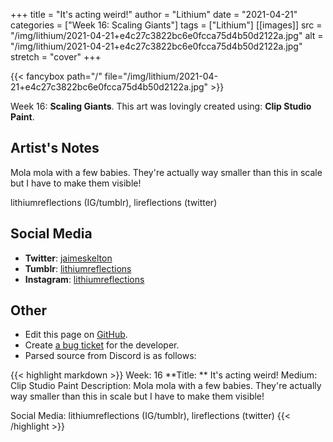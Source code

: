 +++
title =       "It's acting weird!"
author =      "Lithium"
date =        "2021-04-21"
categories =  ["Week 16: Scaling Giants"]
tags =        ["Lithium"]
[[images]]
                      src = "/img/lithium/2021-04-21+e4c27c3822bc6e0fcca75d4b50d2122a.jpg"
                      alt = "/img/lithium/2021-04-21+e4c27c3822bc6e0fcca75d4b50d2122a.jpg"
                      stretch = "cover"
+++


{{< fancybox path="/" file="/img/lithium/2021-04-21+e4c27c3822bc6e0fcca75d4b50d2122a.jpg" >}}


Week 16: **Scaling Giants**. This art was lovingly created using: **Clip Studio Paint**.

## Artist's Notes

Mola mola with a few babies. They're actually way smaller than this in scale but I have to make them visible! 

lithiumreflections (IG/tumblr), lireflections (twitter)

## Social Media

- **Twitter**: [jaimeskelton]()
- **Tumblr**: [lithiumreflections]()
- **Instagram**: [lithiumreflections]()


## Other

- Edit this page on [GitHub](https://github.com/teaminkling/web-refresh/edit/main/blog/content/blog/lithium-week-16-fc95.md).
- Create [a bug ticket](https://github.com/teaminkling/web-refresh/issues/new?assignees=&labels=bug&template=problem-report.md&title=) for the developer.
- Parsed source from Discord is as follows:

{{< highlight markdown >}}
Week: 16
**Title:  ** It's acting weird!
Medium: Clip Studio Paint
Description: Mola mola with a few babies. They're actually way smaller than this in scale but I have to make them visible! 

Social Media: lithiumreflections (IG/tumblr), lireflections (twitter)
{{< /highlight >}}